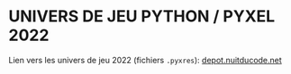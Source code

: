# UNIVERS DE JEU PYTHON / PYXEL 2022

Lien vers les univers de jeu 2022 (fichiers `.pyxres`): [depot.nuitducode.net](https://depot.nuitducode.net)
